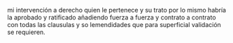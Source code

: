 mi
intervención
a
derecho
quien
le
pertenece
y
su
trato
por
lo
mismo
habría
la
aprobado
y
ratificado
añadiendo
fuerza
a
fuerza
y
contrato
a
contrato
con
todas
las
clausulas
y
so
lemendidades
que
para
superficial
validación
se
requieren.